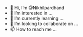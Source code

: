 - 👋 Hi, I’m @Nikhilpardhand
- 👀 I’m interested in ...
- 🌱 I’m currently learning ...
- 💞️ I’m looking to collaborate on ...
- 📫 How to reach me ...

<!---
Nikhilpardhand/Nikhilpardhand is a ✨ special ✨ repository because its `README.md` (this file) appears on your GitHub profile.
You can click the Preview link to take a look at your changes.
--->
